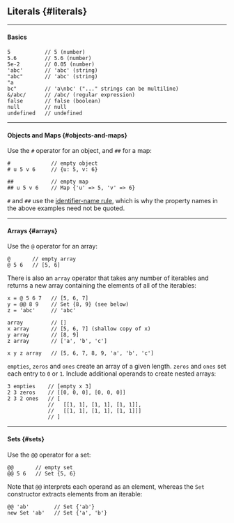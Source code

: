 ## Literals {#literals}

---

#### Basics 

```
5           // 5 (number)
5.6         // 5.6 (number)
5e-2        // 0.05 (number)
'abc'       // 'abc' (string)
"abc"       // 'abc' (string)
"a
bc"         // 'a\nbc' ("..." strings can be multiline)
&/abc/      // /abc/ (regular expression)
false       // false (boolean)
null        // null
undefined   // undefined
```

---

#### Objects and Maps {#objects-and-maps}

Use the `#` operator for an object, and `##` for a map:

```
#             // empty object
# u 5 v 6     // {u: 5, v: 6}

##            // empty map
## u 5 v 6    // Map {'u' => 5, 'v' => 6}
```

`#` and `##` use the [identifier-name rule](#identifier-name-rule), which is why the property names in the above examples need not be quoted.

---

#### Arrays {#arrays}

Use the `@` operator for an array:

```
@       // empty array
@ 5 6   // [5, 6]
```

There is also an `array` operator that takes any number of iterables and returns a new array containing the elements of all of the iterables:

```
x = @ 5 6 7   // [5, 6, 7]
y = @@ 8 9    // Set {8, 9} (see below)
z = 'abc'     // 'abc'

array         // []
x array       // [5, 6, 7] (shallow copy of x)  
y array       // [8, 9]  
z array       // ['a', 'b', 'c']

x y z array   // [5, 6, 7, 8, 9, 'a', 'b', 'c']
```

`empties`, `zeros` and `ones` create an array of a given length. `zeros` and `ones` set each entry to `0` or `1`. Include additional operands to create nested arrays:

```
3 empties    // [empty x 3]
2 3 zeros    // [[0, 0, 0], [0, 0, 0]]
2 3 2 ones   // [
             //   [[1, 1], [1, 1], [1, 1]],
             //   [[1, 1], [1, 1], [1, 1]]]
             // ]
```

---

#### Sets {#sets}

 Use the `@@` operator for a set:

```
@@       // empty set
@@ 5 6   // Set {5, 6}
```

Note that `@@` interprets each operand as an element, whereas the `Set` constructor extracts elements from an iterable:

```
@@ 'ab'        // Set {'ab'}
new Set 'ab'   // Set {'a', 'b'}
```